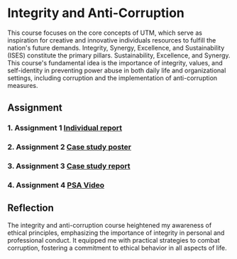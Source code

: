 # Integrity and Anti-Corruption
This course focuses on the core concepts of UTM, which serve as inspiration for creative and innovative individuals resources to fulfill the nation's future demands. Integrity, Synergy, Excellence, and Sustainability (ISES) constitute the primary pillars. Sustainability, Excellence, and Synergy. This course's fundamental idea is the importance of integrity, values, and self-identity in preventing power abuse in both daily life and organizational settings, including corruption and the implementation of anti-corruption measures.

## Assignment 
### 1.  Assignment 1 [Individual report](https://github.com/TehRuQian/SECPH-Year1-Sem1/blob/main/Integrity%20and%20Anti-Corruption/TEH%20RU%20QIAN%20interactive%20report.pdf)
### 2. Assignment 2 [Case study poster](https://github.com/TehRuQian/SECPH-Year1-Sem1/blob/main/Integrity%20and%20Anti-Corruption/POSTER%20CL02%20SECTION10%20GROUP7.pdf)
### 3. Assignment 3 [Case study report](https://github.com/TehRuQian/SECPH-Year1-Sem1/blob/main/Integrity%20and%20Anti-Corruption/CL02%20REPORT(1).edited.pdf)

### 4. Assignment 4 [PSA Video](https://youtu.be/eanoFVoSz74?feature=shared)

## Reflection
  
The integrity and anti-corruption course heightened my awareness of ethical principles, emphasizing the importance of integrity in personal and professional conduct. It equipped me with practical strategies to combat corruption, fostering a commitment to ethical behavior in all aspects of life.




